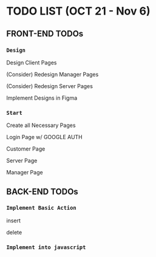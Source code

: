 # TODO LIST (OCT 21 - Nov 6)

## FRONT-END TODOs

### `Design`

Design Client Pages

(Consider) Redesign Manager Pages

(Consider) Redesign Server Pages

Implement Designs in Figma

### `Start`
Create all Necessary Pages

Login Page w/ GOOGLE AUTH

Customer Page

Server Page

Manager Page


## BACK-END TODOs

### `Implement Basic Action`

insert

delete 

### `Implement into javascript`


